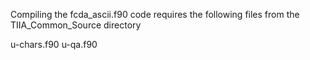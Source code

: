 Compiling the fcda_ascii.f90 code requires the following files 
from the TIIA_Common_Source directory

u-chars.f90
u-qa.f90
